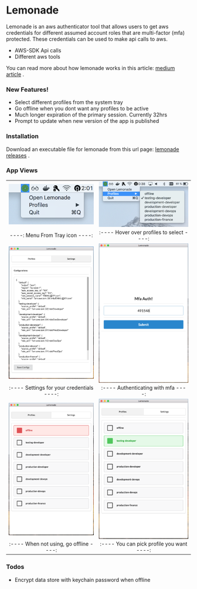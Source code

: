 # Lemonade

Lemonade is an aws authenticator tool that allows users to get aws credentials for different assumed account roles that are multi-factor (mfa) protected. These credentials can be used to make api calls to aws.

  - AWS-SDK Api calls
  - Different aws tools

You can read more about how lemonade works in this article: [medium article](https://medium.com/@jaxonisack/aws-mfa-account-protection-is-awesome-but-not-so-much-for-api-calls-875b9be2070f) .


### New Features!
  - Select different profiles from the system tray
  - Go offline when you dont want any profiles to be active
  - Much longer expiration of the primary session. Currently 32hrs
  - Prompt to update when new version of the app is published

### Installation

Download an executable file for lemonade from this url page: [lemonade releases](https://github.com/bychwa/lemonade/releases) .

### App Views

| | |
|:-------------------------:|:-------------------------:|
|<img align="left" src="https://github.com/bychwa/lemonade/raw/master/docs/tray.png" width="400"/>|<img align="right" src="https://github.com/bychwa/lemonade/raw/master/docs/profiles.png" width="400" /> |
|----: Menu From Tray icon ----:|:---- Hover over profiles to select ----:|
|<img src="https://github.com/bychwa/lemonade/raw/master/docs/settings.png" width="400" /> |<img align="right" src="https://github.com/bychwa/lemonade/raw/master/docs/mfa.png" width="400" /> |
|:---- Settings for your credentials ----:|:---- Authenticating with mfa ----:|
|<img align="left" src="https://github.com/bychwa/lemonade/raw/master/docs/gui-offline.png" width="400" />|<img align="right" src="https://github.com/bychwa/lemonade/raw/master/docs/gui-profile.png" width="400" />|
|:---- When not using, go offline ----:|:---- You can pick profile you want ----:|

### Todos

 * Encrypt data store with keychain password when offline
